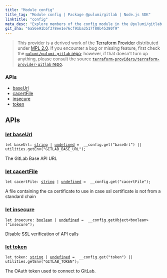 ```yaml
---
title: "Module config"
title_tag: "Module config | Package @pulumi/gitlab | Node.js SDK"
linktitle: "config"
meta_desc: "Explore members of the config module in the @pulumi/gitlab package."
git_sha: "6a56e91b5f378ee1e76cf91ba3517f80b45380f9"
---
```


<!-- WARNING: this page was generated by a tool. Do not edit it by hand. -->
<!-- To change it, please see https://github.com/pulumi/docs/tree/master/tools/tscdocgen. -->


> This provider is a derived work of the [Terraform Provider](https://github.com/terraform-providers/terraform-provider-gitlab)
> distributed under [MPL 2.0](https://www.mozilla.org/en-US/MPL/2.0/). If you encounter a bug or missing feature,
> first check the [`pulumi/pulumi-gitlab` repo](https://github.com/pulumi/pulumi-gitlab/issues); however, if that doesn't turn up anything,
> please consult the source [`terraform-providers/terraform-provider-gitlab` repo](https://github.com/terraform-providers/terraform-provider-gitlab/issues).







<h3>APIs</h3>
<ul class="api">
    <li><a href="#baseUrl"><span class="symbol api"></span>baseUrl</a></li>
    <li><a href="#cacertFile"><span class="symbol api"></span>cacertFile</a></li>
    <li><a href="#insecure"><span class="symbol api"></span>insecure</a></li>
    <li><a href="#token"><span class="symbol api"></span>token</a></li>
</ul>




<h2 id="apis">APIs</h2>
<h3 class="pdoc-module-header" id="baseUrl" data-link-title="baseUrl">
    <a href="https://github.com/pulumi/pulumi-gitlab/blob/{{< param git_sha >}}/sdk/nodejs/config/vars.ts#L12">
        let <strong>baseUrl</strong>
    </a>
</h3>

<pre class="highlight"><code><span class='kd'>let</span> baseUrl: <span class='kd'><a href='https://developer.mozilla.org/en-US/docs/Web/JavaScript/Reference/Global_Objects/String'>string</a></span> | <span class='kd'><a href='https://developer.mozilla.org/en-US/docs/Web/JavaScript/Reference/Global_Objects/undefined'>undefined</a></span> = <span class='s2'> __config.get(&#34;baseUrl&#34;) || utilities.getEnv(&#34;GITLAB_BASE_URL&#34;)</span>;</code></pre>

The GitLab Base API URL

<h3 class="pdoc-module-header" id="cacertFile" data-link-title="cacertFile">
    <a href="https://github.com/pulumi/pulumi-gitlab/blob/{{< param git_sha >}}/sdk/nodejs/config/vars.ts#L16">
        let <strong>cacertFile</strong>
    </a>
</h3>

<pre class="highlight"><code><span class='kd'>let</span> cacertFile: <span class='kd'><a href='https://developer.mozilla.org/en-US/docs/Web/JavaScript/Reference/Global_Objects/String'>string</a></span> | <span class='kd'><a href='https://developer.mozilla.org/en-US/docs/Web/JavaScript/Reference/Global_Objects/undefined'>undefined</a></span> = <span class='s2'> __config.get(&#34;cacertFile&#34;)</span>;</code></pre>

A file containing the ca certificate to use in case ssl certificate is not from a standard chain

<h3 class="pdoc-module-header" id="insecure" data-link-title="insecure">
    <a href="https://github.com/pulumi/pulumi-gitlab/blob/{{< param git_sha >}}/sdk/nodejs/config/vars.ts#L20">
        let <strong>insecure</strong>
    </a>
</h3>

<pre class="highlight"><code><span class='kd'>let</span> insecure: <span class='kd'><a href='https://developer.mozilla.org/en-US/docs/Web/JavaScript/Reference/Global_Objects/Boolean'>boolean</a></span> | <span class='kd'><a href='https://developer.mozilla.org/en-US/docs/Web/JavaScript/Reference/Global_Objects/undefined'>undefined</a></span> = <span class='s2'> __config.getObject&lt;boolean&gt;(&#34;insecure&#34;)</span>;</code></pre>

Disable SSL verification of API calls

<h3 class="pdoc-module-header" id="token" data-link-title="token">
    <a href="https://github.com/pulumi/pulumi-gitlab/blob/{{< param git_sha >}}/sdk/nodejs/config/vars.ts#L24">
        let <strong>token</strong>
    </a>
</h3>

<pre class="highlight"><code><span class='kd'>let</span> token: <span class='kd'><a href='https://developer.mozilla.org/en-US/docs/Web/JavaScript/Reference/Global_Objects/String'>string</a></span> | <span class='kd'><a href='https://developer.mozilla.org/en-US/docs/Web/JavaScript/Reference/Global_Objects/undefined'>undefined</a></span> = <span class='s2'> __config.get(&#34;token&#34;) || utilities.getEnv(&#34;GITLAB_TOKEN&#34;)</span>;</code></pre>

The OAuth token used to connect to GitLab.

